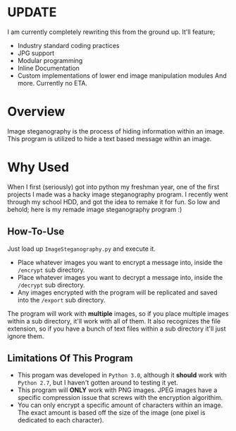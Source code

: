# UPDATE
I am currently completely rewriting this from the ground up. It'll feature;
- Industry standard coding practices
- JPG support
- Modular programming
- Inline Documentation
- Custom implementations of lower end image manipulation modules
And more. Currently no ETA.

# Overview

Image steganography is the process of hiding information within an image. This program is utilized to hide a text based message within an image. 

# Why Used

When I first (seriously) got into python my freshman year, one of the first projects I made was a hacky image steganography program. I recently went through my school HDD, and got the idea to remake it for fun. So low and behold; here is my remade image steganography program :)

## How-To-Use

Just load up `ImageSteganography.py` and execute it.
- Place whatever images you want to encrypt a message into, inside the `/encrypt` sub directory.
- Place whatever images you want to decrypt a message into, inside the `/decrypt` sub directory.
- Any images encrypted with the program will be replicated and saved into the `/export` sub directory.

The program will work with **multiple** images, so if you place multiple images within a sub directory, it'll work with all of them. It also recognizes the file extension, so if you have a bunch of text files within a sub directory it'll just ignore them.

## Limitations Of This Program
- This progam was developed in `Python 3.0`, although it **should** work with `Python 2.7`, but I haven't gotten around to testing it yet.
- This program will **ONLY** work with PNG images. JPEG images have a specific compression issue that screws with the encryption algorithim.
- You can only encrypt a specific amount of characters within an image. The exact amount is based off the size of the image (one pixel is dedicated to each character).
